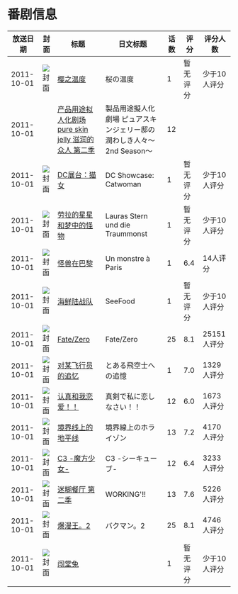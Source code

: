 # 番剧信息

|放送日期|封面|标题|日文标题|话数|评分|评分人数|
|---|---|---|---|---|---|---|
|2011-10-01|![封面](https://lain.bgm.tv/pic/cover/c/95/6b/84729_x8Az5.jpg)|[樱之温度](https://bangumi.tv/subject/84729)|桜の温度|1|暂无评分|少于10人评分|
|2011-10-01||[产品用途拟人化剧场 pure skin jelly 滋润的众人 第二季](https://bangumi.tv/subject/210763)|製品用途擬人化劇場 ピュアスキンジェリー邸の潤わしき人々～2nd Season～|12|||
|2011-10-01|![封面](https://lain.bgm.tv/pic/cover/c/d4/88/136780_vuUvA.jpg)|[DC展台：猫女](https://bangumi.tv/subject/136780)|DC Showcase: Catwoman|1|暂无评分|少于10人评分|
|2011-10-01|![封面](https://lain.bgm.tv/pic/cover/c/56/83/97392_60210.jpg)|[劳拉的星星和梦中的怪物](https://bangumi.tv/subject/97392)|Lauras Stern und die Traummonst|1|暂无评分|少于10人评分|
|2011-10-01|![封面](https://lain.bgm.tv/pic/cover/c/92/70/126019_ebnaK.jpg)|[怪兽在巴黎](https://bangumi.tv/subject/126019)|Un monstre à Paris|1|6.4|14人评分|
|2011-10-01|![封面](https://lain.bgm.tv/pic/cover/c/ce/9e/130761_PNP7q.jpg)|[海鲜陆战队](https://bangumi.tv/subject/130761)|SeeFood|1|暂无评分|少于10人评分|
|2011-10-01|![封面](https://lain.bgm.tv/pic/cover/c/86/1f/10639_w4sHs.jpg)|[Fate/Zero](https://bangumi.tv/subject/10639)|Fate/Zero|25|8.1|25151人评分|
|2011-10-01|![封面](https://lain.bgm.tv/pic/cover/c/2c/45/10829_JJ2DE.jpg)|[对某飞行员的追忆](https://bangumi.tv/subject/10829)|とある飛空士への追憶|1|7.0|1329人评分|
|2011-10-01|![封面](https://lain.bgm.tv/pic/cover/c/dd/d6/11058_aEEtg.jpg)|[认真和我恋爱！！](https://bangumi.tv/subject/11058)|真剣で私に恋しなさい！！|12|6.0|1673人评分|
|2011-10-01|![封面](https://lain.bgm.tv/pic/cover/c/c7/49/12703_aJh82.jpg)|[境界线上的地平线](https://bangumi.tv/subject/12703)|境界線上のホライゾン|13|7.2|4170人评分|
|2011-10-01|![封面](https://lain.bgm.tv/pic/cover/c/75/78/18629_vsczk.jpg)|[C3 -魔方少女-](https://bangumi.tv/subject/18629)|C3 -シーキューブ-|12|6.4|3233人评分|
|2011-10-01|![封面](https://lain.bgm.tv/pic/cover/c/59/2b/20547_Fqawr.jpg)|[迷糊餐厅 第二季](https://bangumi.tv/subject/20547)|WORKING'!!|13|7.6|5226人评分|
|2011-10-01|![封面](https://lain.bgm.tv/pic/cover/c/45/8c/22588_xECYm.jpg)|[爆漫王。2](https://bangumi.tv/subject/22588)|バクマン。2|25|8.1|4746人评分|
|2011-10-01|![封面](https://lain.bgm.tv/pic/cover/c/b1/b7/114740_Ta43k.jpg)|[闯堂兔](https://bangumi.tv/subject/114740)||1|暂无评分|少于10人评分|
